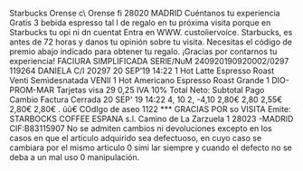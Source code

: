 Starbucks Orense c\ Orense fi 28020 MADRID Cuéntanos tu experiencia Gratis 3 bebida espresso tal l de regalo en tu próxima visita porque en Starbucks tu opi ni dn cuentat Entra en WWW. custoíiervoíce. Starbucks, es antes de 72 horas y danos tu opinión sobre tu visita. Necesitas el código de premio abajo indicado para obtener tu regalo. ¡Gracias por contarnos tu experiencia! FACIURA SIMPLIFICADA SERlE/NuM 240920190920002/0297 119264 DANIELA C/I 20297 20 SEP’19 14:22 1 Hot Latte Espresso Roast Venti Semìdesnatada VENII 1 Hot Americano Espresso Roast Grande 1 DIO-PROM-MAR Tarjetas visa 29 0,25 IVA 10% Total Neto: Subtotal Pago Cambio Factura Cerrada 20 SEP' 19 14:22 4, 10 2, -4,10 2,80€ 2,80 2,55€ 2,80€ 2,80€ . ũũ€ COdIgo de aseo 1122 *** GRACIAS POR so VISITA Emite: STARBOCKS COFFEE ESPANA s.l. Camino de La Zarzuela 1 28023 -MADRlD CIF:B83115907 No se admiten cambios ni devoluciones excepto en los casos en que el articulo adquirido sea defectuoso, en cuyo caso se cambiara por el mismo articulo 0 simi lar siempre y cuando el defecto no se deba a un mal uso 0 manipulación.